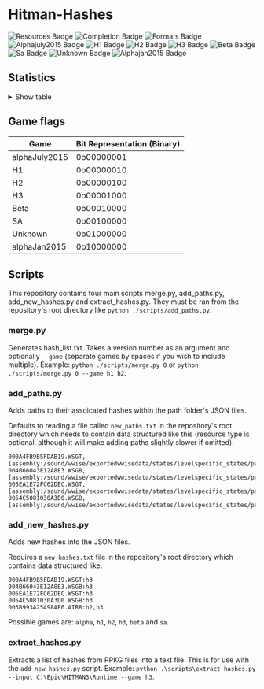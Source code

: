 # Hitman-Hashes
<!-- BADGES_START -->
![Resources Badge](https://img.shields.io/badge/Total%20Resources-1,595,753-blue.svg)
![Completion Badge](https://img.shields.io/badge/Total%20Completion-79.46%25-yellow.svg)
![Formats Badge](https://img.shields.io/badge/Formats%20completed-10/70-blue.svg)
![Alphajuly2015 Badge](https://img.shields.io/badge/Alphajuly2015%20Completion-100.00%25-green.svg)
![H1 Badge](https://img.shields.io/badge/H1%20Completion-82.98%25-yellow.svg)
![H2 Badge](https://img.shields.io/badge/H2%20Completion-83.38%25-yellow.svg)
![H3 Badge](https://img.shields.io/badge/H3%20Completion-80.98%25-yellow.svg)
![Beta Badge](https://img.shields.io/badge/Beta%20Completion-50.22%25-red.svg)
![Sa Badge](https://img.shields.io/badge/Sa%20Completion-91.60%25-green.svg)
![Unknown Badge](https://img.shields.io/badge/Unknown%20Completion-71.76%25-yellow.svg)
![Alphajan2015 Badge](https://img.shields.io/badge/Alphajan2015%20Completion-83.82%25-yellow.svg)
<!-- BADGES_END -->
## Statistics
<details>
<summary>Show table</summary>

<!-- STATISTICS_TABLE_START -->
|File Type|Total Resources|Correct Paths|Correct Percentage|Hints|Hint Percentage|
|---------|---------------|-------------|------------------|-----|---------------|
|AIBB     |1              |1            |100.00%           |0    |0.00%          |
|AIBX     |1              |1            |100.00%           |0    |0.00%          |
|AIBZ     |5              |5            |100.00%           |0    |0.00%          |
|AIRG     |54             |53           |98.15%            |0    |0.00%          |
|ALOC     |26962          |16882        |62.61%            |0    |0.00%          |
|ASEB     |5890           |3361         |57.06%            |0    |0.00%          |
|ASET     |13737          |7884         |57.39%            |0    |0.00%          |
|ASVA     |285            |267          |93.68%            |9    |3.16%          |
|ATMD     |18026          |6495         |36.03%            |0    |0.00%          |
|BLOB     |1              |1            |100.00%           |0    |0.00%          |
|BMSK     |59             |38           |64.41%            |0    |0.00%          |
|BORG     |7264           |2811         |38.70%            |0    |0.00%          |
|BOXC     |41             |41           |100.00%           |0    |0.00%          |
|CBLU     |2696           |2694         |99.93%            |0    |0.00%          |
|CLNG     |4              |0            |0.00%             |0    |0.00%          |
|CPPT     |2696           |2694         |99.93%            |0    |0.00%          |
|CRMD     |60             |51           |85.00%            |1    |1.67%          |
|DITL     |4              |0            |0.00%             |0    |0.00%          |
|DLGE     |50665          |46785        |92.34%            |2371 |4.68%          |
|DSWB     |5              |0            |0.00%             |5    |100.00%        |
|ECPB     |2869           |1330         |46.36%            |0    |0.00%          |
|ECPT     |2869           |1330         |46.36%            |0    |0.00%          |
|ENUM     |2              |1            |50.00%            |1    |50.00%         |
|ERES     |407            |268          |65.85%            |3    |0.74%          |
|FXAC     |4              |4            |100.00%           |0    |0.00%          |
|FXAS     |358903         |354028       |98.64%            |0    |0.00%          |
|GFXF     |43             |43           |100.00%           |0    |0.00%          |
|GFXI     |12339          |9669         |78.36%            |1252 |10.15%         |
|GFXV     |328            |122          |37.20%            |196  |59.76%         |
|GIDX     |1              |1            |100.00%           |0    |0.00%          |
|HIKC     |2              |2            |100.00%           |0    |0.00%          |
|JSON     |3194           |1926         |60.30%            |1003 |31.40%         |
|LINE     |33358          |26005        |77.96%            |1932 |5.79%          |
|LOCM     |18             |16           |88.89%            |0    |0.00%          |
|LOCR     |10534          |6797         |64.52%            |504  |4.78%          |
|MATB     |5577           |4931         |88.42%            |573  |10.27%         |
|MATE     |1131           |835          |73.83%            |0    |0.00%          |
|MATI     |19057          |17600        |92.35%            |1114 |5.85%          |
|MATT     |5576           |4930         |88.41%            |573  |10.28%         |
|MJBA     |20789          |7406         |35.62%            |0    |0.00%          |
|MRTN     |2336           |1079         |46.19%            |0    |0.00%          |
|MRTR     |862            |85           |9.86%             |0    |0.00%          |
|NAVP     |82             |79           |96.34%            |1    |1.22%          |
|ORES     |9              |7            |77.78%            |0    |0.00%          |
|PREL     |145            |144          |99.31%            |0    |0.00%          |
|PRIM     |44433          |22473        |50.58%            |228  |0.51%          |
|REPO     |3              |2            |66.67%            |0    |0.00%          |
|RTLV     |146            |0            |0.00%             |137  |93.84%         |
|SCDA     |940            |820          |87.23%            |0    |0.00%          |
|SDEF     |508            |503          |99.02%            |0    |0.00%          |
|TBLU     |57523          |41364        |71.91%            |14996|26.07%         |
|TELI     |65725          |34674        |52.76%            |0    |0.00%          |
|TEMP     |87960          |60762        |69.08%            |25320|28.79%         |
|TEXD     |49811          |38235        |76.76%            |9067 |18.20%         |
|TEXT     |45127          |33553        |74.35%            |9745 |21.59%         |
|UICB     |477            |475          |99.58%            |0    |0.00%          |
|UICT     |477            |475          |99.58%            |0    |0.00%          |
|VIDB     |100            |99           |99.00%            |0    |0.00%          |
|VTXD     |11307          |8695         |76.90%            |0    |0.00%          |
|WBNK     |1550           |935          |60.32%            |0    |0.00%          |
|WMDA     |9              |9            |100.00%           |0    |0.00%          |
|WSGB     |145            |133          |91.72%            |11   |7.59%          |
|WSGT     |145            |133          |91.72%            |11   |7.59%          |
|WSWB     |63             |48           |76.19%            |14   |22.22%         |
|WSWT     |68             |48           |70.59%            |19   |27.94%         |
|WWEM     |385665         |271541       |70.41%            |85030|22.05%         |
|WWES     |188410         |187149       |99.33%            |0    |0.00%          |
|WWEV     |27463          |19882        |72.40%            |6247 |22.75%         |
|WWFX     |18803          |17234        |91.66%            |0    |0.00%          |
|YSHP     |4              |3            |75.00%            |1    |25.00%         |
<!-- STATISTICS_TABLE_END -->
</details>

## Game flags
| Game          | Bit Representation (Binary) |
|---------------|-----------------------------|
| alphaJuly2015 | 0b00000001                  |
| H1            | 0b00000010                  |
| H2            | 0b00000100                  |
| H3            | 0b00001000                  |
| Beta          | 0b00010000                  |
| SA            | 0b00100000                  |
| Unknown       | 0b01000000                  |
| alphaJan2015  | 0b10000000                  |

## Scripts
This repository contains four main scripts merge.py, add_paths.py, add_new_hashes.py and extract_hashes.py. They must be ran from the repository's root directory like `python ./scripts/add_paths.py`.

### merge.py
Generates hash_list.txt. Takes a version number as an argument and optionally `--game` (separate games by spaces if you wish to include multiple). Example: `python ./scripts/merge.py 0` or `python ./scripts/merge.py 0 --game h1 h2`.

### add_paths.py
Adds paths to their assoicated hashes within the path folder's JSON files.

Defaults to reading a file called `new_paths.txt` in the repository's root directory which needs to contain data structured like this (resource type is optional, although it will make adding paths slightly slower if omitted):

```
000A4FB9B5FDAB19.WSGT,[assembly:/sound/wwise/exportedwwisedata/states/levelspecific_states/paris/fashionshowmusic_level_state.wwisestategroup].pc_entitytype
004B66043E12A8E3.WSGB,[assembly:/sound/wwise/exportedwwisedata/states/levelspecific_states/paris/fashionshowmusic_level_state.wwisestategroup].pc_entityblueprint
005EA1E72FC62DEC.WSGT,[assembly:/sound/wwise/exportedwwisedata/states/levelspecific_states/paris/paris_rain_puddle_state.wwisestategroup].pc_entitytype
0054C5081030A3D0.WSGB,[assembly:/sound/wwise/exportedwwisedata/states/levelspecific_states/paris/paris_rain_puddle_state.wwisestategroup].pc_entityblueprint
```

### add_new_hashes.py
Adds new hashes into the JSON files.

Requires a `new_hashes.txt` file in the repository's root directory which contains data structured like:

```
000A4FB9B5FDAB19.WSGT:h3
004B66043E12A8E3.WSGB:h3
005EA1E72FC62DEC.WSGT:h3
0054C5081030A3D0.WSGB:h3
003B993A25498AE6.AIBB:h2,h3
```

Possible games are: `alpha`, `h1`, `h2`, `h3`, `beta` and `sa`.

### extract_hashes.py
Extracts a list of hashes from RPKG files into a text file. This is for use with the `add_new_hashes.py` script. Example: `python .\scripts\extract_hashes.py --input C:\Epic\HITMAN3\Runtime --game h3`.